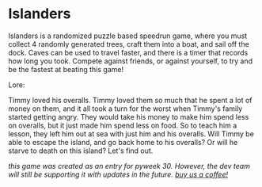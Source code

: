 # Islanders

Islanders is a randomized puzzle based speedrun game, where you must collect 4 randomly generated trees, craft them into a boat, and sail off the dock. Caves can be used to travel faster, and there is a timer that records how long you took. Compete against friends, or against yourself, to try and be the fastest at beating this game!

Lore:

Timmy loved his overalls. Timmy loved them so much that he spent a lot of money on them, and it all took a turn for the worst when Timmy's family started getting angry. They would take his money to make him spend less on overalls, but it just made him spend less on food. So to teach him a lesson, they left him out at sea with just him and his overalls. Will Timmy be able to escape the island, and go back home to his overalls? Or will he starve to death on this island? Let's find out.

*this game was created as an entry for pyweek 30. However, the dev team will still be supporting it with updates in the future. [buy us a coffee!](https://www.buymeacoffee.com/islanders)*